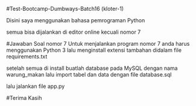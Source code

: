 #Test-Bootcamp-Dumbways-Batch16 (kloter-1)

Disini saya menggunakan bahasa pemrograman Python

semua bisa dijalankan di editor online kecuali nomor 7

#Jawaban Soal nomor 7
Untuk menjalankan program nomor 7 anda harus menggunakan Python 3 lalu menginstall extensi tambahan didalam file requirements.txt

setelah semua di install buatlah database pada MySQL dengan nama warung_makan lalu import tabel dan data dengan file database.sql

lalu jalankan file app.py

#Terima Kasih
